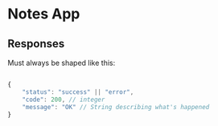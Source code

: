 # Notes App #

## Responses ##

Must always be shaped like this:

```javascript

{
    "status": "success" || "error",
    "code": 200, // integer
    "message": "OK" // String describing what's happened
}

``` 